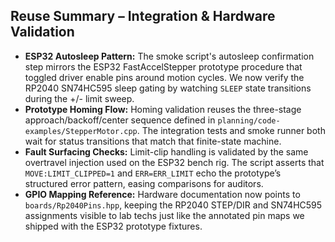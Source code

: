 ## Reuse Summary – Integration & Hardware Validation

- **ESP32 Autosleep Pattern:** The smoke script's autosleep confirmation step mirrors the ESP32 FastAccelStepper prototype procedure that toggled driver enable pins around motion cycles. We now verify the RP2040 SN74HC595 sleep gating by watching `SLEEP` state transitions during the +/- limit sweep.
- **Prototype Homing Flow:** Homing validation reuses the three-stage approach/backoff/center sequence defined in `planning/code-examples/StepperMotor.cpp`. The integration tests and smoke runner both wait for status transitions that match that finite-state machine.
- **Fault Surfacing Checks:** Limit-clip handling is validated by the same overtravel injection used on the ESP32 bench rig. The script asserts that `MOVE:LIMIT_CLIPPED=1` and `ERR=ERR_LIMIT` echo the prototype’s structured error pattern, easing comparisons for auditors.
- **GPIO Mapping Reference:** Hardware documentation now points to `boards/Rp2040Pins.hpp`, keeping the RP2040 STEP/DIR and SN74HC595 assignments visible to lab techs just like the annotated pin maps we shipped with the ESP32 prototype fixtures.
